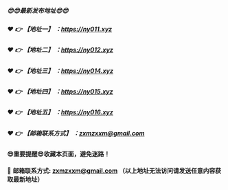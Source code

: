##### :sunglasses::sunglasses:最新发布地址:sunglasses::sunglasses:

##### :heart: :point_right: 【地址一】 ：https://ny011.xyz
##### :heart: :point_right: 【地址二】 ：https://ny012.xyz
##### :heart: :point_right: 【地址三】 ：https://ny014.xyz
##### :heart: :point_right: 【地址四】 ：https://ny015.xyz
##### :heart: :point_right: 【地址五】 ：https://ny016.xyz

##### :heart: :point_right: 【邮箱联系方式】 ：zxmzxxm@gmail.com

#### :sunglasses:重要提醒:sunglasses:收藏本页面，避免迷路！


:e-mail: __邮箱联系方式: zxmzxxm@gmail.com （以上地址无法访问请发送任意内容获取最新地址）__
